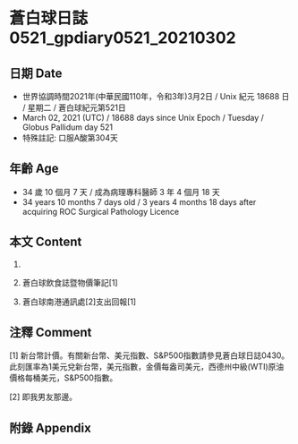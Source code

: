 [_metadata_:encoding]: - "utf-8"
[_metadata_:language]: - "zh-Hant-TW"
[_metadata_:fileformat]: - "markdown"
[_metadata_:MIME_type]: - "text/plain"
[_metadata_:markdown_version]: - "commonmark version 0.29"
[_metadata_:markdown_spec]: - "https://spec.commonmark.org/0.29/"

# 蒼白球日誌0521_gpdiary0521_20210302 #

## 日期 Date ##

* 世界協調時間2021年(中華民國110年，令和3年)3月2日 / Unix 紀元 18688 日 / 星期二 / 蒼白球紀元第521日
* March 02, 2021 (UTC) / 18688 days since Unix Epoch / Tuesday / Globus Pallidum day 521
* 特殊註記: 口服A酸第304天

## 年齡 Age ##

* 34 歲 10 個月 7 天 / 成為病理專科醫師 3 年 4 個月 18 天
* 34 years 10 months 7 days old / 3 years 4 months 18 days after acquiring ROC Surgical Pathology Licence

## 本文 Content ##

1. 

    
2. 蒼白球飲食誌暨物價筆記[1]

    
3. 蒼白球南港通訊處[2]支出回報[1]

    

## 注釋 Comment ##

[1] 新台幣計價。有關新台幣、美元指數、S&P500指數請參見蒼白球日誌0430。此刻匯率為1美元兌新台幣，美元指數，金價每盎司美元，西德州中級(WTI)原油價格每桶美元，S&P500指數。


[2] 即我男友那邊。



## 附錄 Appendix ##

